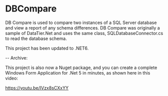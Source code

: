 # DBCompare
DB Compare is used to compare two instances of a SQL Server database and view a report of any schema differences. DB Compare was originally a sample of DataTier.Net and uses the same class, 
SQLDatabaseConnector.cs to read the database schema.

This project has been updated to .NET6. 

--
Archive:

This project is also now a Nuget package, and you can create a complete Windows Form Application for .Net 5 in minutes, as shown here in this video:

https://youtu.be/IVzx8sCXxYY
